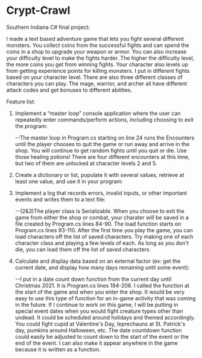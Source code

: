 # Crypt-Crawl
Southern Indiana C# final project:

  I made a text based adventure game that lets you fight several different monsters.  You collect coins from the successful fights and can spend the coins in a shop to upgrade your weapon or armor.  You can also increase your difficulty level to make the fights harder.  The higher the difficulty level, the more coins you get from winning fights.  Your character also levels up from getting experience points for killing monsters.  I put in different fights based on your character level.  There are also three different classes of characters you can play.  The mage, warrior, and archer all have different attack codes and get bonuses to different abilities.
  
Feature list:
  1. Implement a “master loop” console application where the user can repeatedly enter commands/perform actions, including choosing to exit the program:

      --The master loop in Program.cs starting on line 24 runs the Encounters until the player chooses to quit the game or run away and arrive in the shop. You will continue to 
      get random fights until you quit or die. Use those healing potions! There are four different encounters at this time, but two of them are unlocked at character levels 2 
      and 5.
      
  2. Create a dictionary or list, populate it with several values, retrieve at least one value, and use it in your program:
  3. Implement a log that records errors, invalid inputs, or other important events and writes them to a text file:

      --(2&3)The player class is Serializable. When you choose to exit the game from either the shop or combat, your charater will be saved in a file created by Program.cs
        lines 84-90. The load function starts on Program.cs lines 93-110. After the first time you play the game, you can load characters off the list of saved characters. Try
        making one of each character class and playing a few levels of each. As long as you don't die, you can load them off the list of saved characters.
        
  4. Calculate and display data based on an external factor (ex: get the current date, and display how many days remaining until some event):

      --I put in a date count down function from the current day until Christmas 2021. It is Program.cs lines 194-206. I called the function at the start of the game and when 
        you enter the shop. It would be very easy to use this type of function for an in-game activity that was coming in the future. If I continue to work on this game, I will
        be putting in special event dates when you would fight creature types other than undead. It could be scheduled around holidays and themed accordingly. You could fight 
        cupid at Valentine's Day, leprechauns at St. Patrick's day, pumkins around Halloween, etc.  The date countdown function could easily be adjusted to count down to the
        start of the event or the end of the event. I can also make it appear anywhere in the game because it is written as a function.
